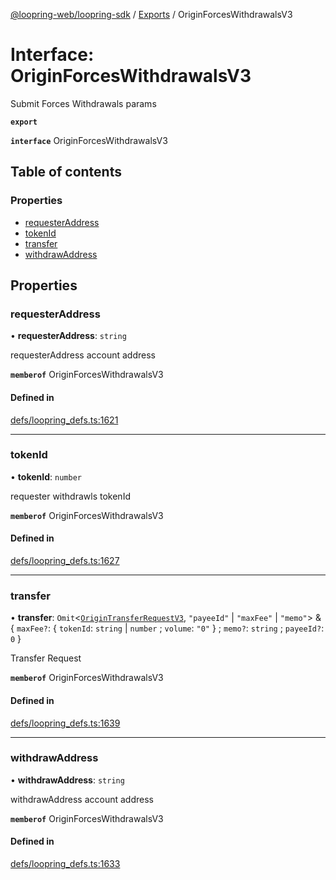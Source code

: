 [@loopring-web/loopring-sdk](../README.md) / [Exports](../modules.md) / OriginForcesWithdrawalsV3

# Interface: OriginForcesWithdrawalsV3

Submit Forces Withdrawals params

**`export`**

**`interface`** OriginForcesWithdrawalsV3

## Table of contents

### Properties

- [requesterAddress](OriginForcesWithdrawalsV3.md#requesteraddress)
- [tokenId](OriginForcesWithdrawalsV3.md#tokenid)
- [transfer](OriginForcesWithdrawalsV3.md#transfer)
- [withdrawAddress](OriginForcesWithdrawalsV3.md#withdrawaddress)

## Properties

### requesterAddress

• **requesterAddress**: `string`

requesterAddress account address

**`memberof`** OriginForcesWithdrawalsV3

#### Defined in

[defs/loopring_defs.ts:1621](https://github.com/Loopring/loopring_sdk/blob/81e0b16/src/defs/loopring_defs.ts#L1621)

___

### tokenId

• **tokenId**: `number`

requester withdrawls tokenId

**`memberof`** OriginForcesWithdrawalsV3

#### Defined in

[defs/loopring_defs.ts:1627](https://github.com/Loopring/loopring_sdk/blob/81e0b16/src/defs/loopring_defs.ts#L1627)

___

### transfer

• **transfer**: `Omit`<[`OriginTransferRequestV3`](OriginTransferRequestV3.md), ``"payeeId"`` \| ``"maxFee"`` \| ``"memo"``\> & { `maxFee?`: { `tokenId`: `string` \| `number` ; `volume`: ``"0"``  } ; `memo?`: `string` ; `payeeId?`: ``0``  }

Transfer Request

**`memberof`** OriginForcesWithdrawalsV3

#### Defined in

[defs/loopring_defs.ts:1639](https://github.com/Loopring/loopring_sdk/blob/81e0b16/src/defs/loopring_defs.ts#L1639)

___

### withdrawAddress

• **withdrawAddress**: `string`

withdrawAddress account address

**`memberof`** OriginForcesWithdrawalsV3

#### Defined in

[defs/loopring_defs.ts:1633](https://github.com/Loopring/loopring_sdk/blob/81e0b16/src/defs/loopring_defs.ts#L1633)
